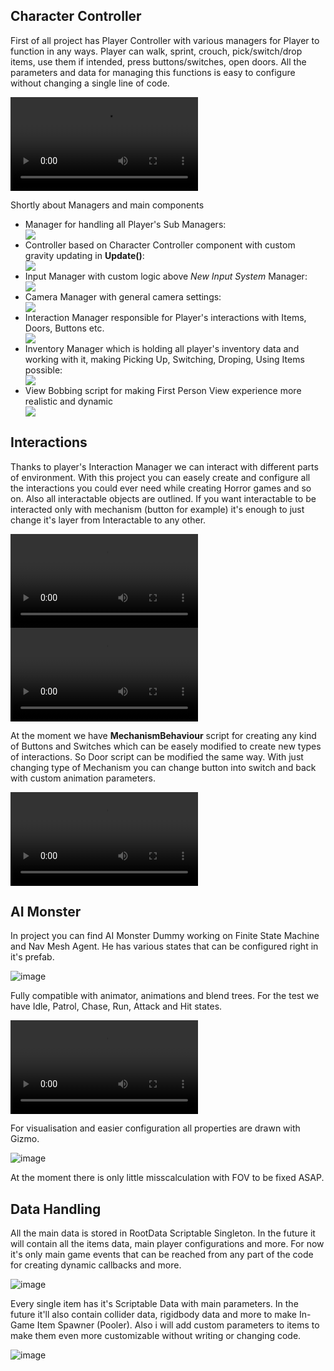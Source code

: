 <h2> Character Controller </h2>
<p> First of all project has Player Controller with various managers for Player to function in any ways. Player can walk, sprint, crouch, pick/switch/drop items, use them if intended, press buttons/switches, open doors. All the parameters and data for managing this functions is easy to configure without changing a single line of code.</p>

<video src=https://github.com/user-attachments/assets/96edad83-75c8-479d-8c86-60105edd3e17></video>

<p> Shortly about Managers and main components</p>
<ul>
  <li>Manager for handling all Player's Sub Managers:</li>
    <img src=https://github.com/user-attachments/assets/30ae3e48-310c-46e7-ba77-1997f6bc66b5>
  <li>Controller based on Character Controller component with custom gravity updating in <strong>Update()</strong>:</li>
    <img src=https://github.com/user-attachments/assets/ddf4f01f-607a-47a0-be05-14317fb209f0>
  <li>Input Manager with custom logic above <i>New Input System</i> Manager:</li>
	<img src=https://github.com/user-attachments/assets/2f7478a7-b656-4e2a-8d5a-08442dad6f8d>
  <li>Camera Manager with general camera settings:</li>
	<img src=https://github.com/user-attachments/assets/f4c0fe9e-1049-46f4-91b4-ef9b7bd6afc8>
  <li>Interaction Manager responsible for Player's interactions with Items, Doors, Buttons etc.</li>
	<img src=https://github.com/user-attachments/assets/7212a69d-6cc0-483f-a25e-eda6cb0862bf>
  <li>Inventory Manager which is holding all player's inventory data and working with it, making Picking Up, Switching, Droping, Using Items possible:</li>
	<img src=https://github.com/user-attachments/assets/dade3111-9aa7-41bb-8e0a-5aca50b24c23>
  <li>View Bobbing script for making First Person View experience more realistic and dynamic</li>
	<img src=https://github.com/user-attachments/assets/b65ee5a0-3959-4e5e-8269-5e666aa307e8>
</ul>
<h2> Interactions </h2>
<p> Thanks to player's Interaction Manager we can interact with different parts of environment. With this project you can easely create and configure all the interactions you could ever need while creating Horror games and so on. Also all interactable objects are outlined. If you want interactable to be interacted only with mechanism (button for example) it's enough to just change it's layer from Interactable to any other.</p>
<video src=https://github.com/user-attachments/assets/5d2cc9bf-bce7-48ef-935a-e5b7414c279f></video>
<video src=https://github.com/user-attachments/assets/559765e2-9447-421f-8348-35bd5add83ce></video>
<p>At the moment we have <strong>MechanismBehaviour</strong> script for creating any kind of Buttons and Switches which can be easely modified to create new types of interactions. So Door script can be modified the same way. With just changing type of Mechanism you can change button into switch and back with custom animation parameters.</p>
<video src=https://github.com/user-attachments/assets/064d87fe-b65d-467f-acc5-ffc31869ab77></video>
<h2> AI Monster </h2>
<p> In project you can find AI Monster Dummy working on Finite State Machine and Nav Mesh Agent. He has various states that can be configured right in it's prefab.</p>

![image](https://github.com/user-attachments/assets/3eb5ad5a-f215-4753-b85d-d1d1ff8d3432)

<p>Fully compatible with animator, animations and blend trees. For the test we have Idle, Patrol, Chase, Run, Attack and Hit states.</p>
<video src=https://github.com/user-attachments/assets/1a626248-42ab-40c2-b078-b881c7177d23></video>

<p>For visualisation and easier configuration all properties are drawn with Gizmo.</p>

![image](https://github.com/user-attachments/assets/be6926e7-ebab-412b-9486-111a08af64cf)

<p> At the moment there is only little misscalculation with FOV to be fixed ASAP.</p>

<h2> Data Handling </h2>
<p> All the main data is stored in RootData Scriptable Singleton. In the future it will contain all the items data, main player configurations and more. For now it's only main game events that can be reached from any part of the code for creating dynamic callbacks and more.

![image](https://github.com/user-attachments/assets/2b5af20e-52be-4a49-a146-d0a9fc1ad8d4)

<p>Every single item has it's Scriptable Data with main parameters. In the future it'll also contain collider data, rigidbody data and more to make In-Game Item Spawner (Pooler). Also i will add custom parameters to items to make them even more customizable without writing or changing code. </p>

![image](https://github.com/user-attachments/assets/b658d205-bc21-489e-9779-3cd60220fde4)











